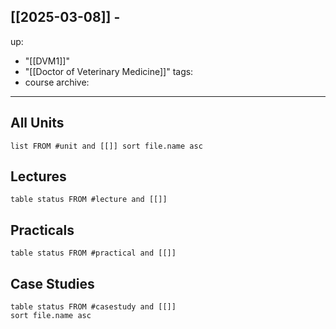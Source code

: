 [[2025-03-08]] - 
---
up:
  - "[[DVM1]]"
  - "[[Doctor of Veterinary Medicine]]"
tags:
  - course
archive:
---
## All Units
```dataview
list FROM #unit and [[]] sort file.name asc
```
## Lectures
```dataview
table status FROM #lecture and [[]]
```

## Practicals
```dataview
table status FROM #practical and [[]]
```

## Case Studies
```dataview
table status FROM #casestudy and [[]]
sort file.name asc
```

